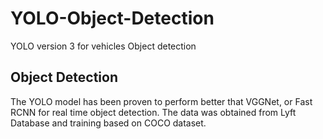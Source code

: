 # YOLO-Object-Detection
YOLO version 3 for vehicles Object detection

## Object Detection
The YOLO model has been proven to perform better that VGGNet, or Fast RCNN for real time object detection.
The data was obtained from Lyft Database and training based on COCO dataset.
